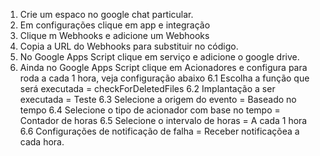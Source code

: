 1. Crie um espaco no google chat particular.
2. Em configurações clique em app e integração
3. Clique m Webhooks e adicione um Webhooks
4. Copia a URL do Webhooks para substituir no código.
5. No Google Apps Script clique em serviço e adicione o google drive.
6. Ainda no Google Apps Script clique em Acionadores e configura para roda a cada 1 hora, veja configuração abaixo
6.1 Escolha a função que será executada = checkForDeletedFiles
6.2 Implantação a ser executada = Teste
6.3 Selecione a origem do evento = Baseado no tempo
6.4 Selecione o tipo de acionador com base no tempo = Contador de horas
6.5 Selecione o intervalo de horas = A cada 1 hora
6.6 Configurações de notificação de falha = Receber notificaçõea a cada hora.
